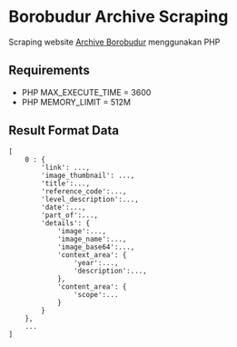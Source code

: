 # Borobudur Archive Scraping
Scraping website [Archive Borobudur](http://arsip.borobudur.id) menggunakan PHP

## Requirements
- PHP MAX_EXECUTE_TIME = 3600
- PHP MEMORY_LIMIT = 512M

## Result Format Data

	[
		0 : {
			'link': ...,
			'image_thumbnail': ...,
			'title':...,
			'reference_code':...,
			'level_description':...,
			'date':...,
			'part_of':...,
			'details': {
				'image':...,
				'image_name':...,
				'image_base64':...,
				'context_area': {
					'year':...,
					'description':...,
				},
				'content_area': {
					'scope':...
				}
			}
		},
		...
	]
